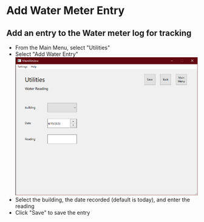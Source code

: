 # Add Water Meter Entry
## Add an entry to the Water meter log for tracking
-  From the Main Menu, select "Utilities"
-  Select "Add Water Entry"
<br/>![image](addWater.PNG)
- Select the building, the date recorded (default is today), and enter the reading
- Click "Save" to save the entry